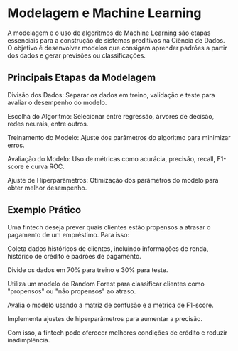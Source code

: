 # Modelagem e Machine Learning

A modelagem e o uso de algoritmos de Machine Learning são etapas essenciais para a construção de sistemas preditivos na Ciência de Dados. O objetivo é desenvolver modelos que consigam aprender padrões a partir dos dados e gerar previsões ou classificações.

## Principais Etapas da Modelagem

Divisão dos Dados: Separar os dados em treino, validação e teste para avaliar o desempenho do modelo.

Escolha do Algoritmo: Selecionar entre regressão, árvores de decisão, redes neurais, entre outros.

Treinamento do Modelo: Ajuste dos parâmetros do algoritmo para minimizar erros.

Avaliação do Modelo: Uso de métricas como acurácia, precisão, recall, F1-score e curva ROC.

Ajuste de Hiperparâmetros: Otimização dos parâmetros do modelo para obter melhor desempenho.

## Exemplo Prático

Uma fintech deseja prever quais clientes estão propensos a atrasar o pagamento de um empréstimo. Para isso:

Coleta dados históricos de clientes, incluindo informações de renda, histórico de crédito e padrões de pagamento.

Divide os dados em 70% para treino e 30% para teste.

Utiliza um modelo de Random Forest para classificar clientes como "propensos" ou "não propensos" ao atraso.

Avalia o modelo usando a matriz de confusão e a métrica de F1-score.

Implementa ajustes de hiperparâmetros para aumentar a precisão.

Com isso, a fintech pode oferecer melhores condições de crédito e reduzir inadimplência.